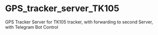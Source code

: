 # GPS_tracker_server_TK105
GPS Tracker Server for TK105 tracker, with forwarding to second Server, with Telegram Bot Control
